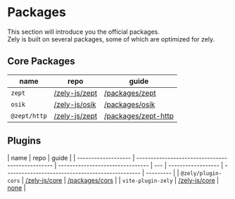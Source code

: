 # Packages

This section will introduce you the official packages.  
Zely is built on several packages, some of which are optimized for zely.

## Core Packages

| name         | repo                                             | guide                                      |
| ------------ | ------------------------------------------------ | ------------------------------------------ |
| `zept`       | [/zely-js/zept](https://github.com/zely-js/zept) | [/packages/zept](/packages/zept)           |
| `osik`       | [/zely-js/osik](https://github.com/zely-js/osik) | [/packages/osik](/packages/osik)           |
| `@zept/http` | [/zely-js/zept](https://github.com/zely-js/zept) | [/packages/zept-http](/packages/zept-http) |

## Plugins

| name                | repo                                             | guide                            |
| ------------------- | ------------------------------------------------ | -------------------------------- | --- | ------------------ | ------------------------------------------------ | --------- |
| `@zely/plugin-cors` | [/zely-js/core](https://github.com/zely-js/core) | [/packages/cors](/packages/cors) |     | `vite-plugin-zely` | [/zely-js/core](https://github.com/zely-js/core) | [none](#) |
